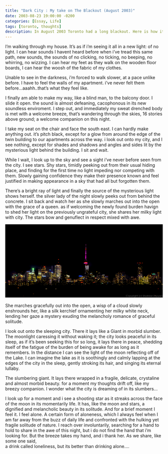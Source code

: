 ```yaml
---
title: "Dark City : My take on The Blackout (August 2003)"
date: 2003-08-23 19:00:00 -0200
categories: [Essay, Life]
tags: [toronto, thoughts]
description: In August 2003 Toronto had a long blackout. Here is how it felt that night ... 
---
```


I’m walking through my house. It’s as if i’m seeing it all in a new light: of no light. I can hear sounds I havent heard before when i’ve tread this same path, new sounds, the sounds of no clicking, no ticking, no beeping, no whirring, no wizzing. I can hear my feet as they walk on the wooden floor boards, I can hear the woosh of the fabric of my clothes.

Unable to see in the darkness, i’m forced to walk slower, at a pace unlike before. I have to feel the walls of my apartment. i’ve never felt them before…aaahh..that’s what they feel like.  
  
I finally am able to make my way, like a blind man, to the balcony door. I slide it open. the sound is almost defeaning, cacophonous in its new soundless enviroment. I step out, and immediately my sweat drenched body is met with a welcome breeze, that’s wandering through the skies, 16 stories above ground; a welcome companion on this night.  
  
I take my seat on the chair and face the south east. I can hardly make anything out. it’s pitch black, except for a glow from around the edge of the twin building to our apartments across the way. i look out onto my city, and I see nothing, except for shades and shadows and angles and sides lit by the mysterious light behind the building. I sit and wait.  
  
While I wait, I look up to the sky and see a sight i’ve never before seen from the city. I see stars. Shy stars, timidly peeking out from their usual hiding place, and finding for the first time no light impeding nor competing with them. Slowly gaining confidence they make their presence known and feel justified in making appearance in a sky that had all but forgotten them.

There’s a bright ray of light and finally the source of the mysterious light shows herself. the silver lady of the night slowly peeks out from behind the concrete. I sit back and watch her as she slowly marches out into the open with the grace of a queen. as if welcoming the newly found burden havign to shed her light on the previously ungrateful city, she shares her milky light with city. The stars bow and genuflect in respect mixed with awe.

![Toronto Skyline at night](./assets/img/sz-2019-50.jpg)

She marches gracefully out into the open, a wisp of a cloud slowly enshrounds her, like a silk kerchief ornamenting her milky white neck, lending her gaze a mystery exuding the melancholy romance of graceful solitude.  
  
I look out onto the sleeping city. There it lays like a Giant in morbid slumber. The moonlight caressing it without waking it; the city looks peaceful in its sleep, as if it’s been seeking this for so long, it lays there in peace, shedding itself of the fatigue of the burden of being awake for as long as it remembers. In the distance I can see the light of the moon reflecting off of the Lake. I can imagine the lake as it is soothingly and calmly lapping at the edges of the city in the sleep, gently stroking its hair, and singing its eternal lullaby.  
  
The slumbering giant. It lays there wrapped in a fragile, delicate, crystaline and almost morbid beauty. for a moment my thoughts drift off, like my breezy companion. I wonder what the city is dreaming of in its slumbers...  
  
I look up for a moment and i see a shooting star as it streaks across the face of the moon in its momentarily life. It has, like the moon and stars, a dignified and melancholic beauty in its solitude. And for a brief moment I feel it. I feel alone. A certain form of aloneness, which I always feel when I am far away from the buzz of daily life and confronted with the hulking yet fragile solitude of nature. I reach over involuntarily, searching for a hand to hold to share in the awe of this night, but i do not find the hand that i’m looking for. But the breeze takes my hand, and i thank her. As we share, like some one said,  
a drink called loneliness, but its better than drinking alone….


